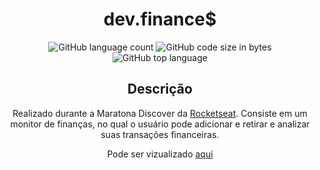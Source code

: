 <h1 align="center">dev.finance$</h1>
  <p align="center"><img alt="GitHub language count" src="https://img.shields.io/github/languages/count/eliasinacio/dev.finances">
  <img alt="GitHub code size in bytes" src="https://img.shields.io/github/languages/code-size/eliasinacio/dev.finances?color=orange">
  <img alt="GitHub top language" src="https://img.shields.io/github/languages/top/eliasinacio/dev.finances?color=green"></p>
<h2 align="center">Descrição</h2>

<p align="center">Realizado durante a Maratona Discover da <a href="https://rocketseat.com.br" target="_blank">Rocketseat</a>. Consiste em um monitor de finanças, no qual o usuário pode adicionar e retirar e analizar suas transações financeiras.</p>
<p align="center">Pode ser vizualizado <a href="https://eliasinacio.github.io/dev.finances/" target="_blank">aqui</a></p>
